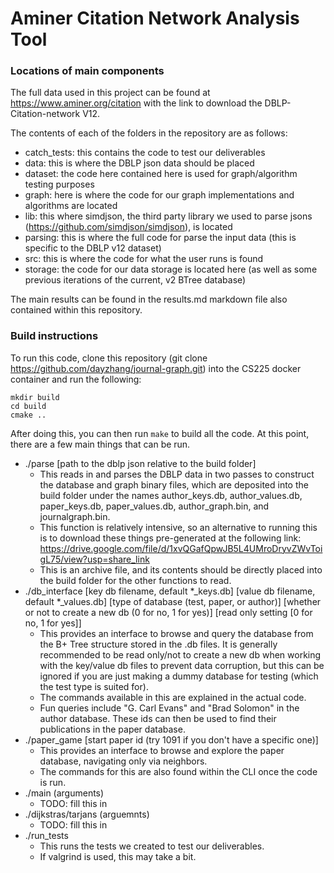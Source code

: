 # Aminer Citation Network Analysis Tool

### Locations of main components

The full data used in this project can be found at https://www.aminer.org/citation with the link to download the DBLP-Citation-network V12. 

The contents of each of the folders in the repository are as follows:

- catch_tests: this contains the code to test our deliverables
- data: this is where the DBLP json data should be placed
- dataset: the code here contained here is used for graph/algorithm testing purposes
- graph: here is where the code for our graph implementations and algorithms are located
- lib: this where simdjson, the third party library we used to parse jsons (https://github.com/simdjson/simdjson), is located
- parsing: this is where the full code for parse the input data (this is specific to the DBLP v12 dataset)
- src: this is where the code for what the user runs is found
- storage: the code for our data storage is located here (as well as some previous iterations of the current, v2 BTree database)

The main results can be found in the results.md markdown file also contained within this repository. 

### Build instructions

To run this code, clone this repository (git clone https://github.com/dayzhang/journal-graph.git) into the CS225 docker container and run the following:

```
mkdir build
cd build
cmake ..
```

After doing this, you can then run ```make``` to build all the code. At this point, there are a few main things that can be run.

- ./parse [path to the dblp json relative to the build folder]
    - This reads in and parses the DBLP data in two passes to construct the database and graph binary files, which are deposited into the build folder under the names author_keys.db, author_values.db, paper_keys.db, paper_values.db, author_graph.bin, and journalgraph.bin. 
    - This function is relatively intensive, so an alternative to running this is to download these things pre-generated at the following link: https://drive.google.com/file/d/1xvQGafQpwJB5L4UMroDryvZWvToigL75/view?usp=share_link
    - This is an archive file, and its contents should be directly placed into the build folder for the other functions to read.
- ./db_interface [key db filename, default *_keys.db] [value db filename, default *_values.db] [type of database (test, paper, or author)] [whether or not to create a new db (0 for no, 1 for yes)] [read only setting [0 for no, 1 for yes]]
    - This provides an interface to browse and query the database from the B+ Tree structure stored in the .db files. It is generally recommended to be read only/not to create a new db when working with the key/value db files to prevent data corruption, but this can be ignored if you are just making a dummy database for testing (which the test type is suited for). 
    - The commands available in this are explained in the actual code.
    - Fun queries include "G. Carl Evans" and "Brad Solomon" in the author database. These ids can then be used to find their publications in the paper database.
- ./paper_game [start paper id (try 1091 if you don't have a specific one)]
    - This provides an interface to browse and explore the paper database, navigating only via neighbors. 
    - The commands for this are also found within the CLI once the code is run.
- ./main (arguments)
    - TODO: fill this in
- ./dijkstras/tarjans (arguemnts)
    - TODO: fill this in
- ./run_tests
    - This runs the tests we created to test our deliverables.
    - If valgrind is used, this may take a bit. 